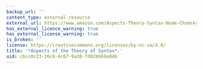 ```yaml
---
backup_url: ''
content_type: external-resource
external_url: https://www.amazon.com/Aspects-Theory-Syntax-Noam-Chomsky/dp/0262530074
has_external_licence_warning: true
has_external_license_warning: true
is_broken: ''
license: https://creativecommons.org/licenses/by-nc-sa/4.0/
title: '*Aspects of the Theory of Syntax*.'
uid: cbcc0c23-26c8-4c67-9a38-fd02b669e046
---
```


